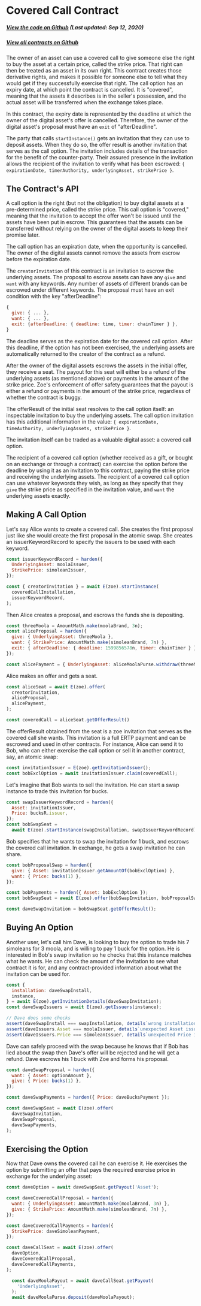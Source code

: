 # Covered Call Contract

<Zoe-Version/>

##### [View the code on Github](https://github.com/Agoric/agoric-sdk/blob/f29591519809dbadf19db0a26f38704d87429b89/packages/zoe/src/contracts/coveredCall.js) (Last updated: Sep 12, 2020)
##### [View all contracts on Github](https://github.com/Agoric/agoric-sdk/tree/master/packages/zoe/src/contracts)

The owner of an asset can use a covered call to give someone else the right
to buy the asset at a certain price, called the strike price. That right
can then be treated as an asset in its own right. This contract creates
those derivative rights, and makes it possible for someone else to tell
what they would get if they successfully exercise that right. The call
option has an expiry date, at which point the contract is cancelled. It is
"covered", meaning that the assets it describes is in the seller's
possession, and the actual asset will be transferred when the exchange takes
place.

In this contract, the expiry date is represented by the deadline at which
the owner of the digital asset's offer is cancelled. Therefore, the owner
of the digital asset's proposal must have an `exit` of "afterDeadline".

The party that calls `startInstance()` gets an invitation that they can use
to deposit assets. When they do so, the offer result is another invitation
that serves as the call option. The invitation includes details of the
transaction for the benefit of the counter-party. Their assured presence in
the invitation allows the recipient of the invitation to verify what has
been escrowed: `{ expirationDate, timerAuthority, underlyingAsset,
strikePrice }`.

## The Contract's API

A call option is the right (but not the obligation) to buy digital assets
at a pre-determined price, called the strike price. This call option is
"covered," meaning that the invitation to accept the offer won't be issued
until the assets have been put in escrow. This guarantees that the assets
can be transferred without relying on the owner of the digital assets to
keep their promise later.

The call option has an expiration date, when the opportunity is
cancelled. The owner of the digital assets cannot remove the assets from
escrow before the expiration date.

The `creatorInvitation` of this contract is an invitation to escrow the
underlying assets. The proposal to escrow assets can have any `give` and
`want` with any keywords. Any number of assets of different brands can be
escrowed under different keywords. The proposal must have an exit condition
with the key "afterDeadline":

``` js
{
  give: { ... },
  want: { ... },
  exit: {afterDeadline: { deadline: time, timer: chainTimer } },
}
```

The deadline serves as the expiration date for the covered call
option. After this deadline, if the option has not been exercised, the
underlying assets are automatically returned to the creator of the contract
as a refund.

After the owner of the digital assets escrows the assets in the initial
offer, they receive a seat. The payout for this seat will either be a
refund of the underlying assets (as mentioned above) or payments in the
amount of the strike price. Zoe's enforcement of offer safety guarantees
that the payout is either a refund or payments in the amount of the strike
price, regardless of whether the contract is buggy.

The offerResult of the initial seat resolves to the call option itself: an
inspectable invitation to buy the underlying assets. The call option
invitation has this additional information in the value: `{ expirationDate,
timeAuthority, underlyingAssets, strikePrice }`.

The invitation itself can be traded as a valuable digital asset: a
covered call option.

The recipient of a covered call option (whether received as a gift, or
bought on an exchange or through a contract) can exercise the option before
the deadline by using it as an invitation to this contract, paying the
strike price and receiving the underlying assets. The recipient of a
covered call option can use whatever keywords they wish, as long as they
specify that they `give` the strike price as specified in the invitation
value, and `want` the underlying assets exactly.


## Making A Call Option

Let's say Alice wants to create a covered call. She creates the first proposal
just like she would create the first proposal in the atomic swap. She creates an
issuerKeywordRecord to specify the issuers to be used with each keyword.

```js
const issuerKeywordRecord = harden({
  UnderlyingAsset: moolaIssuer,
  StrikePrice: simoleanIssuer,
});

const { creatorInvitation } = await E(zoe).startInstance(
  coveredCallInstallation,
  issuerKeywordRecord,
);
```

Then Alice creates a proposal, and escrows the funds she is depositing.

```js
const threeMoola = AmountMath.make(moolaBrand, 3n);
const aliceProposal = harden({
  give: { UnderlyingAsset: threeMoola },
  want: { StrikePrice: AmountMath.make(simoleanBrand, 7n) },
  exit: { afterDeadline: { deadline: 1599856578n, timer: chainTimer } },
});

const alicePayment = { UnderlyingAsset: aliceMoolaPurse.withdraw(threeMoola) };
```

Alice makes an offer and gets a seat.

```js
const aliceSeat = await E(zoe).offer(
  creatorInvitation,
  aliceProposal,
  alicePayment,
);

const coveredCall = aliceSeat.getOfferResult()
```

The offerResult obtained from the seat is a zoe invitation that serves as the
covered call she wants.  This invitation is a full ERTP payment and can be
escrowed and used in other contracts. For instance, Alice can send it to Bob,
who can either exercise the call option or sell it in another contract, say, an
atomic swap:

```js
const invitationIssuer = E(zoe).getInvitationIssuer();
const bobExclOption = await invitationIssuer.claim(coveredCall);
```

Let's imagine that Bob wants to sell the invitation.  He can start a swap
instance to trade this invitation for bucks.

```js
const swapIssuerKeywordRecord = harden({
  Asset: invitationIssuer,
  Price: bucksR.issuer,
});
const bobSwapSeat =
  await E(zoe).startInstance(swapInstallation, swapIssuerKeywordRecord);
```

Bob specifies that he wants to swap the invitation for 1 buck, and escrows
the covered call invitation. In exchange, he gets a swap invitation he can
share.

```js
const bobProposalSwap = harden({
  give: { Asset: invitationIssuer.getAmountOf(bobExclOption) },
  want: { Price: bucks(1) },
});

const bobPayments = harden({ Asset: bobExclOption });
const bobSwapSeat = await E(zoe).offer(bobSwapInvitation, bobProposalSwap, bobPayments);

const daveSwapInvitation = bobSwapSeat.getOfferResult();
```

## Buying An Option

Another user, let's call him Dave, is looking to buy the option to trade
his 7 simoleans for 3 moola, and is willing to pay 1 buck for the
option. He is interested in Bob's swap invitation so he checks that this
instance matches what he wants. He can check the amount of the invitation
to see what contract it is for, and any contract-provided information about
what the invitation can be used for.

```js
const {
  installation: daveSwapInstall,
  instance,
} = await E(zoe).getInvitationDetails(daveSwapInvitation);
const daveSwapIssuers = await E(zoe).getIssuers(instance);

// Dave does some checks
assert(daveSwapInstall === swapInstallation, details`wrong installation`);
assert(daveIssuers.Asset === moolaIssuer, details`unexpected Asset issuer`);
assert(daveIssuers.Price === simoleanIssuer, details`unexpected Price issuer`);
```

Dave can safely proceed with the swap because he knows that if Bob has lied
about the swap then Dave's offer will be rejected and he will get a refund.
Dave escrows his 1 buck with Zoe and forms his proposal.

```js
const daveSwapProposal = harden({
  want: { Asset: optionAmount },
  give: { Price: bucks(1) },
});

const daveSwapPayments = harden({ Price: daveBucksPayment });

const daveSwapSeat = await E(zoe).offer(
  daveSwapInvitation,
  daveSwapProposal,
  daveSwapPayments,
);
```

## Exercising the Option

Now that Dave owns the covered call he can exercise it. He exercises the
option by submitting an offer that pays the required exercise price in
exchange for the underlying asset:

```js
const daveOption = await daveSwapSeat.getPayout('Asset');

const daveCoveredCallProposal = harden({
  want: { UnderlyingAsset: AmountMath.make(moolaBrand, 3n) },
  give: { StrikePrice: AmountMath.make(simoleanBrand, 7n) },
});

const daveCoveredCallPayments = harden({
  StrikePrice: daveSimoleanPayment,
});

const daveCallSeat = await E(zoe).offer(
  daveOption,
  daveCoveredCallProposal,
  daveCoveredCallPayments,
);

  const daveMoolaPayout = await daveCallSeat.getPayout(
    'UnderlyingAsset',
  );
  await daveMoolaPurse.deposit(daveMoolaPayout);

```
